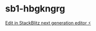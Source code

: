 # sb1-hbgkngrg

[Edit in StackBlitz next generation editor ⚡️](https://stackblitz.com/~/github.com/Mejessicah/sb1-hbgkngrg)